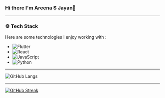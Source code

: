 ### Hi there I'm Areena S Jayan👋
---------------------------------------------------------------------------------------------------------------------------------------------------------------------------------------------

### ⚙️ Tech Stack
Here are some technologies I enjoy working with :

- ![Flutter](https://img.shields.io/badge/-Flutter-05122A?style=flat&logoColor=blue&logo=Flutter)
- ![React](https://img.shields.io/badge/-React-05122A?style=flat&logo=React)
- ![JavaScript](https://img.shields.io/badge/-JavaScript-05122A?style=flat&logo=JavaScript)
- ![Python](https://img.shields.io/badge/-Python-05122A?style=flat&logo=Python)
 
---------------------------------------------------------------------------------------------------------------------------------------------------------------------------------------------  

![GitHub Langs](https://github-readme-stats.vercel.app/api/top-langs/?username=areenasjayan333&layout=compact&theme=blue-green)

---------------------------------------------------------------------------------------------------------------------------------------------------------------------------------------------

[![GitHub Streak](https://github-readme-streak-stats.herokuapp.com?user=areenasjayan333&theme=blueberry&date_format=M%20j%5B%2C%20Y%5D)](https://git.io/streak-stats)
